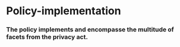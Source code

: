 # Policy-implementation

### The policy implements and encompasse the multitude of facets from the privacy act.

